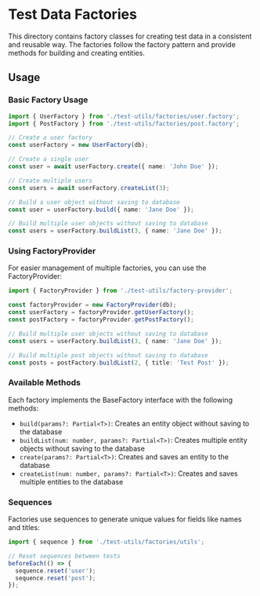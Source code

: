 # Test Data Factories

This directory contains factory classes for creating test data in a consistent and reusable way. The factories follow the factory pattern and provide methods for building and creating entities.

## Usage

### Basic Factory Usage

```typescript
import { UserFactory } from './test-utils/factories/user.factory';
import { PostFactory } from './test-utils/factories/post.factory';

// Create a user factory
const userFactory = new UserFactory(db);

// Create a single user
const user = await userFactory.create({ name: 'John Doe' });

// Create multiple users
const users = await userFactory.createList(3);

// Build a user object without saving to database
const user = userFactory.build({ name: 'Jane Doe' });

// Build multiple user objects without saving to database
const users = userFactory.buildList(3, { name: 'Jane Doe' });
```

### Using FactoryProvider

For easier management of multiple factories, you can use the FactoryProvider:

```typescript
import { FactoryProvider } from './test-utils/factory-provider';

const factoryProvider = new FactoryProvider(db);
const userFactory = factoryProvider.getUserFactory();
const postFactory = factoryProvider.getPostFactory();

// Build multiple user objects without saving to database
const users = userFactory.buildList(3, { name: 'Jane Doe' });

// Build multiple post objects without saving to database
const posts = postFactory.buildList(2, { title: 'Test Post' });
```

### Available Methods

Each factory implements the BaseFactory interface with the following methods:

- `build(params?: Partial<T>)`: Creates an entity object without saving to the database
- `buildList(num: number, params?: Partial<T>)`: Creates multiple entity objects without saving to the database
- `create(params?: Partial<T>)`: Creates and saves an entity to the database
- `createList(num: number, params?: Partial<T>)`: Creates and saves multiple entities to the database

### Sequences

Factories use sequences to generate unique values for fields like names and titles:

```typescript
import { sequence } from './test-utils/factories/utils';

// Reset sequences between tests
beforeEach(() => {
  sequence.reset('user');
  sequence.reset('post');
});
```